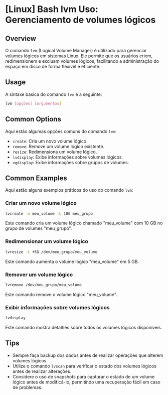 # [Linux] Bash lvm Uso: Gerenciamento de volumes lógicos

## Overview
O comando `lvm` (Logical Volume Manager) é utilizado para gerenciar volumes lógicos em sistemas Linux. Ele permite que os usuários criem, redimensionem e excluam volumes lógicos, facilitando a administração do espaço em disco de forma flexível e eficiente.

## Usage
A sintaxe básica do comando `lvm` é a seguinte:

```bash
lvm [opções] [argumentos]
```

## Common Options
Aqui estão algumas opções comuns do comando `lvm`:

- `create`: Cria um novo volume lógico.
- `remove`: Remove um volume lógico existente.
- `resize`: Redimensiona um volume lógico.
- `lvdisplay`: Exibe informações sobre volumes lógicos.
- `vgdisplay`: Exibe informações sobre grupos de volumes.

## Common Examples
Aqui estão alguns exemplos práticos do uso do comando `lvm`:

### Criar um novo volume lógico
```bash
lvcreate -n meu_volume -L 10G meu_grupo
```
Este comando cria um volume lógico chamado "meu_volume" com 10 GB no grupo de volumes "meu_grupo".

### Redimensionar um volume lógico
```bash
lvresize -L +5G /dev/meu_grupo/meu_volume
```
Este comando aumenta o volume lógico "meu_volume" em 5 GB.

### Remover um volume lógico
```bash
lvremove /dev/meu_grupo/meu_volume
```
Este comando remove o volume lógico "meu_volume".

### Exibir informações sobre volumes lógicos
```bash
lvdisplay
```
Este comando mostra detalhes sobre todos os volumes lógicos disponíveis.

## Tips
- Sempre faça backup dos dados antes de realizar operações que alterem volumes lógicos.
- Utilize o comando `lvscan` para verificar o estado dos volumes lógicos antes de realizar alterações.
- Considere o uso de snapshots para capturar o estado de um volume lógico antes de modificá-lo, permitindo uma recuperação fácil em caso de problemas.